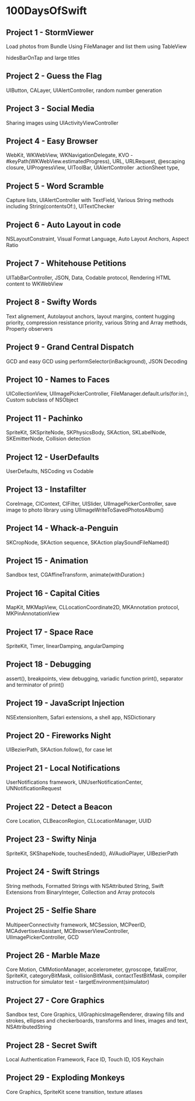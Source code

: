 # 100DaysOfSwift

## Project 1 - StormViewer
Load photos from Bundle Using FileManager and list them using TableView

hidesBarOnTap and large titles

## Project 2 - Guess the Flag
UIButton, CALayer, UIAlertController, random number generation

## Project 3 - Social Media
Sharing images using UIActivityViewController

## Project 4 - Easy Browser
WebKit, WKWebView, WKNavigationDelegate, KVO - #keyPath(WKWebView.estimatedProgress), URL, URLRequest, @escaping closure, UIProgressView, UIToolBar, UIAlertController .actionSheet type,

## Project 5 - Word Scramble
Capture lists, UIAlertController with TextField, Various String methods including String(contentsOf:), UITextChecker

## Project 6 - Auto Layout in code
NSLayoutConstraint, Visual Format Language, Auto Layout Anchors, Aspect Ratio

## Project 7 - Whitehouse Petitions
UITabBarController, JSON, Data, Codable protocol, Rendering HTML content to WKWebView

## Project 8 - Swifty Words
Text alignement, Autolayout anchors, layout margins, content hugging priority, compression resistance priority, various String and Array methods, Property observers

## Project 9 - Grand Central Dispatch
GCD and easy GCD using performSelector(inBackground), JSON Decoding

## Project 10 - Names to Faces
UICollectionView, UIImagePickerController, FileManager.default.urls(for:in:), Custom subclass of NSObject

## Project 11 - Pachinko
SpriteKit, SKSpriteNode, SKPhysicsBody, SKAction, SKLabelNode, SKEmitterNode, Collision detection 

## Project 12 - UserDefaults
UserDefaults, NSCoding vs Codable

## Project 13 - Instafilter
CoreImage, CIContext, CIFilter, UISlider, UIImagePickerController, save image to photo library using UIImageWriteToSavedPhotosAlbum()

## Project 14 - Whack-a-Penguin
SKCropNode, SKAction sequence, SKAction playSoundFileNamed()

## Project 15 - Animation
Sandbox test, CGAffineTransform, animate(withDuration:)

## Project 16 - Capital Cities
MapKit, MKMapView, CLLocationCoordinate2D, MKAnnotation protocol, MKPinAnnotationView

## Project 17 - Space Race
SpriteKit, Timer, linearDamping, angularDamping

## Project 18 - Debugging
assert(), breakpoints, view debugging, variadic function print(), separator and terminator of print()

## Project 19 - JavaScript Injection
NSExtensionItem, Safari extensions, a shell app, NSDictionary

## Project 20 - Fireworks Night
UIBezierPath, SKAction.follow(), for case let

## Project 21 - Local Notifications
UserNotifications framework, UNUserNotificationCenter, UNNotificationRequest

## Project 22 - Detect a Beacon
Core Location, CLBeaconRegion, CLLocationManager, UUID

## Project 23 - Swifty Ninja
SpriteKit, SKShapeNode, touchesEnded(), AVAudioPlayer, UIBezierPath

## Project 24 - Swift Strings
String methods, Formatted Strings with NSAttributed String, Swift Extensions from BinaryInteger, Collection and Array protocols

## Project 25 - Selfie Share
MultipeerConnectivity framework, MCSession, MCPeerID, MCAdvertiserAssistant, MCBrowserViewController, UIImagePickerController, GCD

## Project 26 - Marble Maze
Core Motion, CMMotionManager, accelerometer, gyroscope, fatalError, SpriteKit, categoryBitMask, collisionBitMask, contactTestBitMask, compiler instruction for simulator test - targetEnvironment(simulator)

## Project 27 - Core Graphics
Sandbox test, Core Graphics, UIGraphicsImageRenderer, drawing fills and strokes, ellipses and checkerboards, transforms and lines, images and text, NSAttributedString

## Project 28 - Secret Swift
Local Authentication Framework, Face ID, Touch ID, IOS Keychain

## Project 29 - Exploding Monkeys
Core Graphics, SpriteKit scene transition, texture atlases
